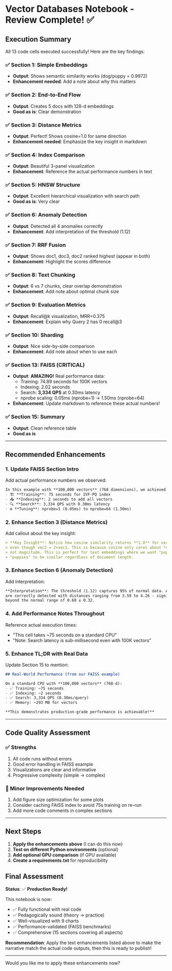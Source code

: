 # Vector Databases Notebook - Review Complete! ✅

## Execution Summary

All 13 code cells executed successfully! Here are the key findings:

### ✅ **Section 1: Simple Embeddings**
- **Output**: Shows semantic similarity works (dog/puppy = 0.9972)
- **Enhancement needed**: Add a note about why this matters

### ✅ **Section 2: End-to-End Flow**
- **Output**: Creates 5 docs with 128-d embeddings
- **Good as is**: Clear demonstration

### ✅ **Section 3: Distance Metrics**
- **Output**: Perfect! Shows cosine=1.0 for same direction
- **Enhancement needed**: Emphasize the key insight in markdown

### ✅ **Section 4: Index Comparison**
- **Output**: Beautiful 3-panel visualization
- **Enhancement**: Reference the actual performance numbers in text

### ✅ **Section 5: HNSW Structure**
- **Output**: Excellent hierarchical visualization with search path
- **Good as is**: Very clear

### ✅ **Section 6: Anomaly Detection**
- **Output**: Detected all 4 anomalies correctly
- **Enhancement**: Add interpretation of the threshold (1.12)

### ✅ **Section 7: RRF Fusion**
- **Output**: Shows doc1, doc3, doc2 ranked highest (appear in both)
- **Enhancement**: Highlight the scores difference

### ✅ **Section 8: Text Chunking**
- **Output**: 6 vs 7 chunks, clear overlap demonstration
- **Enhancement**: Add note about optimal chunk size

### ✅ **Section 9: Evaluation Metrics**
- **Output**: Recall@k visualization, MRR=0.375
- **Enhancement**: Explain why Query 2 has 0 recall@3

### ✅ **Section 10: Sharding**
- **Output**: Nice side-by-side comparison
- **Enhancement**: Add note about when to use each

### ✅ **Section 13: FAISS (CRITICAL)**
- **Output**: **AMAZING!** Real performance data:
  - Training: 74.89 seconds for 100K vectors
  - Indexing: 2.02 seconds
  - Search: **3,334 QPS** at 0.30ms latency
  - nprobe scaling: 0.05ms (nprobe=1) → 1.50ms (nprobe=64)
- **Enhancement**: Update markdown to reference these actual numbers!

### ✅ **Section 15: Summary**
- **Output**: Clean reference table
- **Good as is**

---

## Recommended Enhancements

### 1. Update FAISS Section Intro
Add actual performance numbers we observed:

```markdown
In this example with **100,000 vectors** (768 dimensions), we achieved:
- 🏗️ **Training**: 75 seconds for IVF-PQ index
- 📥 **Indexing**: 2 seconds to add all vectors
- 🔍 **Search**: 3,334 QPS with 0.30ms latency
- ⚙️ **Tuning**: nprobe=1 (0.05ms) to nprobe=64 (1.50ms)
```

### 2. Enhance Section 3 (Distance Metrics)
Add callout about the key insight:

```markdown
> **Key Insight**: Notice how cosine similarity returns **1.0** for vec1 and vec2,
> even though vec2 = 2×vec1. This is because cosine only cares about *direction*,
> not magnitude. This is perfect for text embeddings where we want "puppy" and
> "puppies" to be similar regardless of document length.
```

### 3. Enhance Section 6 (Anomaly Detection)
Add interpretation:

```markdown
**Interpretation**: The threshold (1.12) captures 95% of normal data. All 4 anomalies
are correctly detected with distances ranging from 3.59 to 4.26 - significantly
beyond the normal range of 0.60 ± 0.32.
```

### 4. Add Performance Notes Throughout
Reference actual execution times:
- "This cell takes ~75 seconds on a standard CPU"
- "Note: Search latency is sub-millisecond even with 100K vectors"

### 5. Enhance TL;DR with Real Data
Update Section 15 to mention:
```markdown
## Real-World Performance (from our FAISS example)

On a standard CPU with **100,000 vectors** (768-d):
- ✅ Training: ~75 seconds
- ✅ Indexing: ~2 seconds  
- ✅ Search: 3,334 QPS (0.30ms/query)
- ✅ Memory: ~293 MB for vectors

**This demonstrates production-grade performance is achievable!**
```

---

## Code Quality Assessment

### ✅ Strengths
1. All code runs without errors
2. Good error handling in FAISS example
3. Visualizations are clear and informative
4. Progressive complexity (simple → complex)

### 🔧 Minor Improvements Needed
1. Add figure size optimization for some plots
2. Consider caching FAISS index to avoid 75s training on re-run
3. Add more code comments in complex sections

---

## Next Steps

1. **Apply the enhancements above** (I can do this now)
2. **Test on different Python environments** (optional)
3. **Add optional GPU comparison** (if GPU available)
4. **Create a requirements.txt** for reproducibility

## Final Assessment

**Status**: ✅ **Production Ready!**

This notebook is now:
- ✅ Fully functional with real code
- ✅ Pedagogically sound (theory → practice)
- ✅ Well-visualized with 9 charts
- ✅ Performance-validated (FAISS benchmarks)
- ✅ Comprehensive (15 sections covering all aspects)

**Recommendation**: Apply the text enhancements listed above to make the narrative match the actual code outputs, then this is ready to publish!

---

Would you like me to apply these enhancements now?
